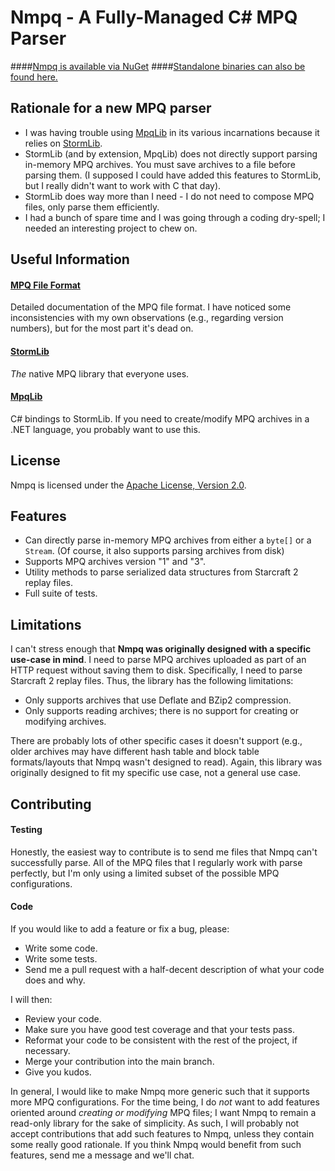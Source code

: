 Nmpq - A Fully-Managed C# MPQ Parser
==================================

####[Nmpq is available via NuGet](https://nuget.org/packages/Nmpq/)
####[Standalone binaries can also be found here.](https://s3.amazonaws.com/nmpq/Nmpq-binaries.zip)

Rationale for a new MPQ parser
------------------------------

* I was having trouble using [MpqLib](https://github.com/Hernrup/MpqLib) in its various incarnations because it relies on [StormLib](https://github.com/stormlib/StormLib).
* StormLib (and by extension, MpqLib) does not directly support parsing in-memory MPQ archives. You must save archives to a file before parsing them. (I supposed I could have added this features to StormLib, but I really didn't want to work with C that day).
* StormLib does way more than I need - I do not need to compose MPQ files, only parse them efficiently.
* I had a bunch of spare time and I was going through a coding dry-spell; I needed an interesting project to chew on.

Useful Information
------------------
#### [MPQ File Format](http://www.zezula.net/en/mpq/mpqformat.html)
Detailed documentation of the MPQ file format. I have noticed some inconsistencies with my own observations (e.g., regarding version numbers), but for the most part it's dead on.

#### [StormLib](https://github.com/stormlib/StormLib)
_The_ native MPQ library that everyone uses.

#### [MpqLib](https://github.com/Hernrup/MpqLib)
C# bindings to StormLib. If you need to create/modify MPQ archives in a .NET language, you probably want to use this.

License
--------
Nmpq is licensed under the [Apache License, Version 2.0](http://www.apache.org/licenses/LICENSE-2.0).

Features
--------

* Can directly parse in-memory MPQ archives from either a `byte[]` or a `Stream`. (Of course, it also supports parsing archives from disk)
* Supports MPQ archives version "1" and "3".
* Utility methods to parse serialized data structures from Starcraft 2 replay files. 
* Full suite of tests.

Limitations
-----------

I can't stress enough that __Nmpq was originally designed with a specific use-case in mind__. I need to parse MPQ archives uploaded as part of an HTTP request without saving them to disk. Specifically, I need to parse Starcraft 2 replay files. Thus, the library has the following limitations:

* Only supports archives that use Deflate and BZip2 compression.
* Only supports reading archives; there is no support for creating or modifying archives.

There are probably lots of other specific cases it doesn't support (e.g., older archives may have different hash table and block table formats/layouts that Nmpq wasn't designed to read). Again, this library was originally designed to fit my specific use case, not a general use case.

Contributing
------------

#### Testing
Honestly, the easiest way to contribute is to send me files that Nmpq can't successfully parse. All of the MPQ files that I regularly work with parse perfectly, but I'm only using a limited subset of the possible MPQ configurations.


#### Code
If you would like to add a feature or fix a bug, please:

* Write some code.
* Write some tests.
* Send me a pull request with a half-decent description of what your code does and why.

I will then: 

* Review your code.
* Make sure you have good test coverage and that your tests pass.
* Reformat your code to be consistent with the rest of the project, if necessary. 
* Merge your contribution into the main branch.
* Give you kudos. 
 
In general, I would like to make Nmpq more generic such that it supports more MPQ configurations. For the time being, I do _not_ want to add features oriented around _creating or modifying_ MPQ files; I want Nmpq to remain a read-only library for the sake of simplicity. As such, I will probably not accept contributions that add such features to Nmpq, unless they contain some really good rationale. If you think Nmpq would benefit from such features, send me a message and we'll chat.